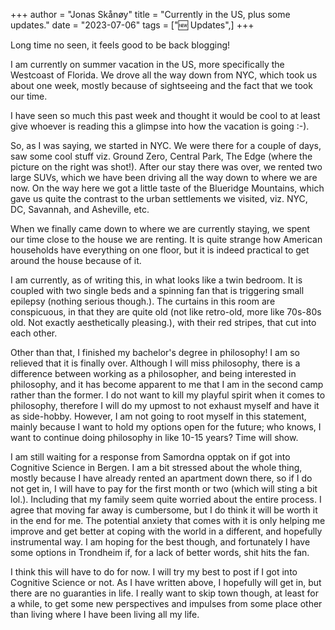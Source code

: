 +++ 
author = "Jonas Skånøy" 
title = "Currently in the US, plus some updates." 
date = "2023-07-06" 
tags = ["🆕 Updates",] 
+++

Long time no seen, it feels good to be back blogging! 

I am currently on summer vacation in the US, more specifically the Westcoast of Florida. We drove all the way down from NYC, which took us about one week, mostly because of sightseeing and the fact that we took our time. 

I have seen so much this past week and thought it would be cool to at least give whoever is reading this a glimpse into how the vacation is going :-). 

So, as I was saying, we started in NYC. We were there for a couple of days, saw some cool stuff viz. Ground Zero, Central Park, The Edge (where the picture on the right was shot!). After our stay there was over, we rented two large SUVs, which we have been driving all the way down to where we are now. On the way here we got a little taste of the Blueridge Mountains, which gave us quite the contrast to the urban settlements we visited, viz. NYC, DC, Savannah, and Asheville, etc. 

When we finally came down to where we are currently staying, we spent our time close to the house we are renting. It is quite strange how American households have everything on one floor, but it is indeed practical to get around the house because of it. 

I am currently, as of writing this, in what looks like a twin bedroom. It is coupled with two single beds and a spinning fan that is triggering small epilepsy (nothing serious though.). The curtains in this room are conspicuous, in that they are quite old (not like retro-old, more like 70s-80s old. Not exactly aesthetically pleasing.), with their red stripes, that cut into each other. 

Other than that, I finished my bachelor's degree in philosophy! I am so relieved that it is finally over. Although I will miss philosophy, there is a difference between working as a philosopher, and being interested in philosophy, and it has become apparent to me that I am in the second camp rather than the former. I do not want to kill my playful spirit when it comes to philosophy, therefore I will do my upmost to not exhaust myself and have it as side-hobby. However, I am not going to root myself in this statement, mainly because I want to hold my options open for the future; who knows, I want to continue doing philosophy in like 10-15 years? Time will show. 

I am still waiting for a response from Samordna opptak on if got into Cognitive Science in Bergen. I am a bit stressed about the whole thing, mostly because I have already rented an apartment down there, so if I do not get in, I will have to pay for the first month or two (which will sting a bit lol.). Including that my family seem quite worried about the entire process. I agree that moving far away is cumbersome, but I do think it will be worth it in the end for me. The potential anxiety that comes with it is only helping me improve and get better at coping with the world in a different, and hopefully instrumental way. I am hoping for the best though, and fortunately I have some options in Trondheim if, for a lack of better words, shit hits the fan. 

I think this will have to do for now. I will try my best to post if I got into Cognitive Science or not. As I have written above, I hopefully will get in, but there are no guaranties in life. I really want to skip town though, at least for a while, to get some new perspectives and impulses from some place other than living where I have been living all my life. 

 
